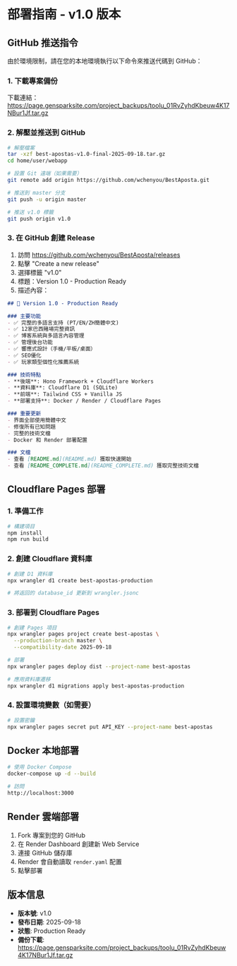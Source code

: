 # 部署指南 - v1.0 版本

## GitHub 推送指令

由於環境限制，請在您的本地環境執行以下命令來推送代碼到 GitHub：

### 1. 下載專案備份
下載連結：https://page.gensparksite.com/project_backups/toolu_01RvZyhdKbeuw4K17NBur1Jf.tar.gz

### 2. 解壓並推送到 GitHub
```bash
# 解壓檔案
tar -xzf best-apostas-v1.0-final-2025-09-18.tar.gz
cd home/user/webapp

# 設置 Git 遠端（如果需要）
git remote add origin https://github.com/wchenyou/BestAposta.git

# 推送到 master 分支
git push -u origin master

# 推送 v1.0 標籤
git push origin v1.0
```

### 3. 在 GitHub 創建 Release
1. 訪問 https://github.com/wchenyou/BestAposta/releases
2. 點擊 "Create a new release"
3. 選擇標籤 "v1.0"
4. 標題：Version 1.0 - Production Ready
5. 描述內容：

```markdown
## 🎉 Version 1.0 - Production Ready

### 主要功能
- ✅ 完整的多語言支持 (PT/EN/ZH簡體中文)
- ✅ 12家巴西賭場完整資訊
- ✅ 博客系統與多語言內容管理
- ✅ 管理後台功能
- ✅ 響應式設計（手機/平板/桌面）
- ✅ SEO優化
- ✅ 玩家類型個性化推薦系統

### 技術特點
- **後端**: Hono Framework + Cloudflare Workers
- **資料庫**: Cloudflare D1 (SQLite)
- **前端**: Tailwind CSS + Vanilla JS
- **部署支持**: Docker / Render / Cloudflare Pages

### 重要更新
- 界面全部使用簡體中文
- 修復所有已知問題
- 完整的技術文檔
- Docker 和 Render 部署配置

### 文檔
- 查看 [README.md](README.md) 獲取快速開始
- 查看 [README_COMPLETE.md](README_COMPLETE.md) 獲取完整技術文檔
```

## Cloudflare Pages 部署

### 1. 準備工作
```bash
# 構建項目
npm install
npm run build
```

### 2. 創建 Cloudflare 資料庫
```bash
# 創建 D1 資料庫
npx wrangler d1 create best-apostas-production

# 將返回的 database_id 更新到 wrangler.jsonc
```

### 3. 部署到 Cloudflare Pages
```bash
# 創建 Pages 項目
npx wrangler pages project create best-apostas \
  --production-branch master \
  --compatibility-date 2025-09-18

# 部署
npx wrangler pages deploy dist --project-name best-apostas

# 應用資料庫遷移
npx wrangler d1 migrations apply best-apostas-production
```

### 4. 設置環境變數（如需要）
```bash
# 設置密鑰
npx wrangler pages secret put API_KEY --project-name best-apostas
```

## Docker 本地部署

```bash
# 使用 Docker Compose
docker-compose up -d --build

# 訪問
http://localhost:3000
```

## Render 雲端部署

1. Fork 專案到您的 GitHub
2. 在 Render Dashboard 創建新 Web Service
3. 連接 GitHub 儲存庫
4. Render 會自動讀取 `render.yaml` 配置
5. 點擊部署

## 版本信息

- **版本號**: v1.0
- **發布日期**: 2025-09-18
- **狀態**: Production Ready
- **備份下載**: https://page.gensparksite.com/project_backups/toolu_01RvZyhdKbeuw4K17NBur1Jf.tar.gz